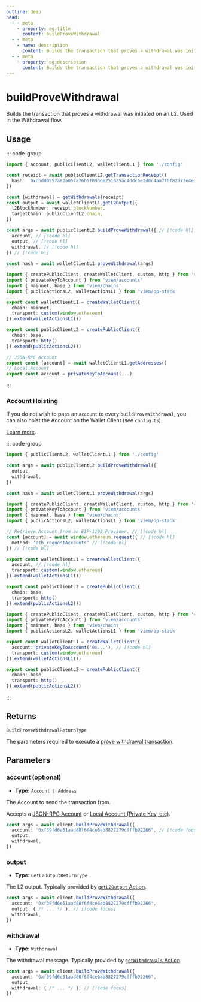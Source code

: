 ```yaml
---
outline: deep
head:
  - - meta
    - property: og:title
      content: buildProveWithdrawal
  - - meta
    - name: description
      content: Builds the transaction that proves a withdrawal was initiated on an L2. 
  - - meta
    - property: og:description
      content: Builds the transaction that proves a withdrawal was initiated on an L2. 
---
```


# buildProveWithdrawal

Builds the transaction that proves a withdrawal was initiated on an L2. Used in the Withdrawal flow.

## Usage

::: code-group

```ts [example.ts]
import { account, publicClientL2, walletClientL1 } from './config'

const receipt = await publicClientL2.getTransactionReceipt({
  hash: '0xbbdd0957a82a057a76b5f093de251635ac4ddc6e2d0c4aa7fbf82d73e4e11039',
})

const [withdrawal] = getWithdrawals(receipt)
const output = await walletClientL1.getL2Output({
  l2BlockNumber: receipt.blockNumber,
  targetChain: publicClientL2.chain,
})

const args = await publicClientL2.buildProveWithdrawal({ // [!code hl]
  account, // [!code hl]
  output, // [!code hl]
  withdrawal, // [!code hl]
}) // [!code hl]
 
const hash = await walletClientL1.proveWithdrawal(args)
```

```ts [config.ts]
import { createPublicClient, createWalletClient, custom, http } from 'viem'
import { privateKeyToAccount } from 'viem/accounts'
import { mainnet, base } from 'viem/chains'
import { publicActionsL2, walletActionsL1 } from 'viem/op-stack'

export const walletClientL1 = createWalletClient({
  chain: mainnet,
  transport: custom(window.ethereum)
}).extend(walletActionsL1())

export const publicClientL2 = createPublicClient({
  chain: base,
  transport: http()
}).extend(publicActionsL2())

// JSON-RPC Account
export const [account] = await walletClientL1.getAddresses()
// Local Account
export const account = privateKeyToAccount(...)
```

:::


### Account Hoisting

If you do not wish to pass an `account` to every `buildProveWithdrawal`, you can also hoist the Account on the Wallet Client (see `config.ts`).

[Learn more](/docs/clients/wallet#account).

::: code-group

```ts [example.ts]
import { publicClientL2, walletClientL1 } from './config'

const args = await publicClientL2.buildProveWithdrawal({
  output,
  withdrawal,
})
 
const hash = await walletClientL1.proveWithdrawal(args)
```

```ts [config.ts (JSON-RPC Account)]
import { createPublicClient, createWalletClient, custom, http } from 'viem'
import { privateKeyToAccount } from 'viem/accounts'
import { mainnet, base } from 'viem/chains'
import { publicActionsL2, walletActionsL1 } from 'viem/op-stack'

// Retrieve Account from an EIP-1193 Provider. // [!code hl]
const [account] = await window.ethereum.request({ // [!code hl]
  method: 'eth_requestAccounts' // [!code hl]
}) // [!code hl]

export const walletClientL1 = createWalletClient({
  account, // [!code hl]
  transport: custom(window.ethereum)
}).extend(walletActionsL1())

export const publicClientL2 = createPublicClient({
  chain: base,
  transport: http()
}).extend(publicActionsL2())
```

```ts [config.ts (Local Account)]
import { createPublicClient, createWalletClient, custom, http } from 'viem'
import { privateKeyToAccount } from 'viem/accounts'
import { mainnet, base } from 'viem/chains'
import { publicActionsL2, walletActionsL1 } from 'viem/op-stack'

export const walletClientL1 = createWalletClient({
  account: privateKeyToAccount('0x...'), // [!code hl]
  transport: custom(window.ethereum)
}).extend(walletActionsL1())

export const publicClientL2 = createPublicClient({
  chain: base,
  transport: http()
}).extend(publicActionsL2())
```

:::

## Returns

`BuildProveWithdrawalReturnType`

The parameters required to execute a [prove withdrawal transaction](/op-stack/actions/proveWithdrawal).

## Parameters

### account (optional)

- **Type:** `Account | Address`

The Account to send the transaction from.

Accepts a [JSON-RPC Account](/docs/clients/wallet#json-rpc-accounts) or [Local Account (Private Key, etc)](/docs/clients/wallet#local-accounts-private-key-mnemonic-etc).

```ts
const args = await client.buildProveWithdrawal({
  account: '0xf39fd6e51aad88f6f4ce6ab8827279cfffb92266', // [!code focus]
  output,
  withdrawal,
})
```

### output

- **Type:** `GetL2OutputReturnType`

The L2 output. Typically provided by [`getL2Output` Action](/op-stack/actions/getL2Output).

```ts
const args = await client.buildProveWithdrawal({
  account: '0xf39fd6e51aad88f6f4ce6ab8827279cfffb92266',
  output: { /* ... */ }, // [!code focus]
  withdrawal, 
})
```

### withdrawal

- **Type:** `Withdrawal`

The withdrawal message. Typically provided by [`getWithdrawals` Action](/op-stack/utilities/getWithdrawals).


```ts
const args = await client.buildProveWithdrawal({
  account: '0xf39fd6e51aad88f6f4ce6ab8827279cfffb92266',
  output,
  withdrawal: { /* ... */ }, // [!code focus]
})
```